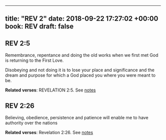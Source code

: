 
---
title: "REV 2"
date: 2018-09-22 17:27:02 +00:00
book: REV
draft: false
---

## REV 2:5

Remembrance, repentance and doing the old works when we first met God is returning to the First Love.

Disobeying and not doing it is to lose your place and significance and the dream and purpose for which a God placed you where you were meant to be.

**Related verses**: REVELATION 2:5. See [notes](https://my.bible.com/notes/2996388279832273003)


## REV 2:26

Believing, obedience, persistence and patience will enable me to have authority over the nations

**Related verses**: Revelation 2:26. See [notes](https://my.bible.com/notes/3624849249403658757)

